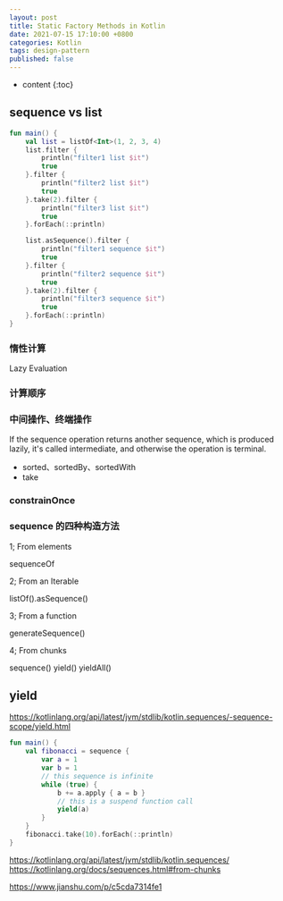 ```yaml
---
layout: post
title: Static Factory Methods in Kotlin
date: 2021-07-15 17:10:00 +0800
categories: Kotlin
tags: design-pattern
published: false
---
```


* content
{:toc}

## sequence vs list

```kotlin
fun main() {
    val list = listOf<Int>(1, 2, 3, 4)
    list.filter {
        println("filter1 list $it")
        true
    }.filter {
        println("filter2 list $it")
        true
    }.take(2).filter {
        println("filter3 list $it")
        true
    }.forEach(::println)

    list.asSequence().filter {
        println("filter1 sequence $it")
        true
    }.filter {
        println("filter2 sequence $it")
        true
    }.take(2).filter {
        println("filter3 sequence $it")
        true
    }.forEach(::println)
}
```

### 惰性计算

Lazy Evaluation

### 计算顺序

### 中间操作、终端操作

If the sequence operation returns another sequence, which is produced lazily, it's called intermediate, and otherwise the operation is terminal.

* sorted、sortedBy、sortedWith
* take

### constrainOnce

### sequence 的四种构造方法

1; From elements

sequenceOf

2; From an Iterable

listOf().asSequence()

3; From a function

generateSequence()

4; From chunks

sequence()
yield()
yieldAll()

## yield

https://kotlinlang.org/api/latest/jvm/stdlib/kotlin.sequences/-sequence-scope/yield.html

```kotlin
fun main() {
    val fibonacci = sequence {
        var a = 1
        var b = 1
        // this sequence is infinite
        while (true) {
            b += a.apply { a = b }
            // this is a suspend function call
            yield(a)
        }
    }
    fibonacci.take(10).forEach(::println)
}
```

https://kotlinlang.org/api/latest/jvm/stdlib/kotlin.sequences/
https://kotlinlang.org/docs/sequences.html#from-chunks
<!-- https://zhuanlan.zhihu.com/p/52248891 -->
<!-- https://juejin.cn/post/6844903667947012110 -->
<!-- https://juejin.cn/post/6844903616072040455 -->
<!-- https://juejin.cn/post/6844903622409453576 -->
<!-- https://stackoverflow.com/a/55130592/7368406 -->
https://www.jianshu.com/p/c5cda7314fe1